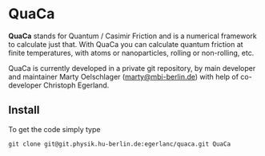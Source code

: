 # QuaCa
**QuaCa** stands for Quantum / Casimir Friction and is a numerical framework to calculate just that.
With QuaCa you can calculate quantum friction at finite temperatures, with atoms or nanoparticles, rolling or non-rolling, etc.

QuaCa is currently developed in a private git repository, by main developer and maintainer Marty Oelschlager (marty@mbi-berlin.de) with help of co-developer Christoph Egerland.

## Install
To get the code simply type
```
git clone git@git.physik.hu-berlin.de:egerlanc/quaca.git QuaCa
```
